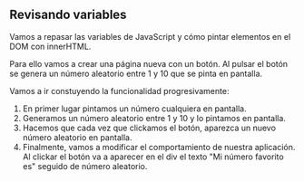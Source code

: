 ## Revisando variables

Vamos a repasar las variables de JavaScript y cómo pintar elementos en el DOM con innerHTML.

Para ello vamos a crear una página nueva con un botón. Al pulsar el botón se genera un número aleatorio entre 1 y 10 que se pinta en pantalla.

Vamos a ir constuyendo la funcionalidad progresivamente:

1. En primer lugar pintamos un número cualquiera en pantalla.
2. Generamos un número aleatorio entre 1 y 10 y lo pintamos en pantalla.
3. Hacemos que cada vez que clickamos el botón, aparezca un nuevo número aleatorio en pantalla.
4. Finalmente, vamos a modificar el comportamiento de nuestra aplicación. Al clickar el botón va a aparecer en el div el texto "Mi número favorito es" seguido de número aleatorio.